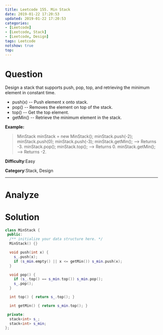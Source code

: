 ```yaml
---
title: Leetcode 155. Min Stack
date: 2019-01-22 17:20:53
updated: 2019-01-22 17:20:53
categories: 
- [Leetcode]
- [Leetcode, Stack]
- [Leetcode, Design]
tags: Leetcode
notshow: true
top:
---
```


# Question

Design a stack that supports push, pop, top, and retrieving the minimum element in constant time.

- push(x) -- Push element x onto stack.
- pop() -- Removes the element on top of the stack.
- top() -- Get the top element.
- getMin() -- Retrieve the minimum element in the stack.

**Example:**  

> MinStack minStack = new MinStack();
> minStack.push(-2);
> minStack.push(0);
> minStack.push(-3);
> minStack.getMin();   --> Returns -3.
> minStack.pop();
> minStack.top();      --> Returns 0.
> minStack.getMin();   --> Returns -2.

**Difficulty**:Easy

**Category**:Stack, Design

<!-- more -->

------------

# Analyze

# Solution

```cpp
class MinStack {
 public:
  /** initialize your data structure here. */
  MinStack() {}

  void push(int x) {
    s_.push(x);
    if (s_min.empty() || x <= getMin()) s_min.push(x);
  }

  void pop() {
    if (s_.top() == s_min.top()) s_min.pop();
    s_.pop();
  }

  int top() { return s_.top(); }

  int getMin() { return s_min.top(); }

 private:
  stack<int> s_;
  stack<int> s_min;
};
```


